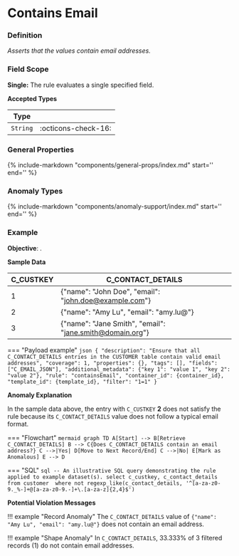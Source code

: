 # Contains Email

### Definition

*Asserts that the values contain email addresses.*

### Field Scope

**Single:** The rule evaluates a single specified field.

**Accepted Types**

| Type     |                          |
|----------|--------------------------|
| `String` | <div style="text-align:center">:octicons-check-16:</div> |

### General Properties

{%
    include-markdown "components/general-props/index.md"
    start='<!-- all-props--start -->'
    end='<!-- all-props--end -->'
%}

### Anomaly Types

{%
    include-markdown "components/anomaly-support/index.md"
    start='<!-- all-types--start -->'
    end='<!-- all-types--end -->'
%}

### Example

**Objective**: *.*

**Sample Data**

| C_CUSTKEY | C_CONTACT_DETAILS                          |
|-----------|----------------------------------|
| 1         | {"name": "John Doe", "email": "john.doe@example.com"}             |
| 2         | <span class="text-negative">{"name": "Amy Lu", "email": "amy.lu@"}</span> |
| 3         | {"name": "Jane Smith", "email": "jane.smith@domain.org"}            |

=== "Payload example"
    ``` json
    {
        "description": "Ensure that all C_CONTACT_DETAILS entries in the CUSTOMER table contain valid email addresses",
        "coverage": 1,
        "properties": {},
        "tags": [],
        "fields": ["C_EMAIL_JSON"],
        "additional_metadata": {"key 1": "value 1", "key 2": "value 2"},
        "rule": "containsEmail",
        "container_id": {container_id},
        "template_id": {template_id},
        "filter": "1=1"
    }
    ```

**Anomaly Explanation**

In the sample data above, the entry with `C_CUSTKEY` **2** does not satisfy the rule because its `C_CONTACT_DETAILS` value does not follow a typical email format.

=== "Flowchart"
    ``` mermaid
    graph TD
    A[Start] --> B[Retrieve C_CONTACT_DETAILS]
    B --> C{Does C_CONTACT_DETAILS contain an email address?}
    C -->|Yes| D[Move to Next Record/End]
    C -->|No| E[Mark as Anomalous]
    E --> D
    ```

=== "SQL"
    ```sql
    -- An illustrative SQL query demonstrating the rule applied to example dataset(s).
    select
        c_custkey,
        c_contact_details
    from customer 
    where
        not regexp_like(c_contact_details, '^[a-za-z0-9._%-]+@[a-za-z0-9.-]+\.[a-za-z]{2,4}$')
    ```

**Potential Violation Messages**

!!! example "Record Anomaly"
    The `C_CONTACT_DETAILS` value of `{"name": "Amy Lu", "email": "amy.lu@"}` does not contain an email address.

!!! example "Shape Anomaly"
    In `C_CONTACT_DETAILS`, 33.333% of 3 filtered records (1) do not contain email addresses.
